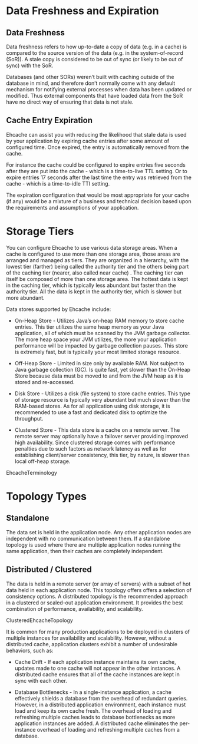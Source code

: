 # Data Freshness and Expiration

## Data Freshness

Data freshness refers to how up-to-date a copy of data (e.g. in a cache) is compared to the source version of the data (e.g. in the system-of-record (SoR)). A stale copy is considered to be out of sync (or likely to be out of sync) with the SoR.

Databases (and other SORs) weren’t built with caching outside of the database in mind, and therefore don’t normally come with any default mechanism for notifying external processes when data has been updated or modified. Thus external components that have loaded data from the SoR have no direct way of ensuring that data is not stale.

## Cache Entry Expiration

Ehcache can assist you with reducing the likelihood that stale data is used by your application by expiring cache entries after some amount of configured time. Once expired, the entry is automatically removed from the cache.

For instance the cache could be configured to expire entries five seconds after they are put into the cache - which is a time-to-live TTL setting. Or to expire entries 17 seconds after the last time the entry was retrieved from the cache - which is a time-to-idle TTI setting.

The expiration configuration that would be most appropriate for your cache (if any) would be a mixture of a business and technical decision based upon the requirements and assumptions of your application.

# Storage Tiers
You can configure Ehcache to use various data storage areas. When a cache is configured to use more than one storage area, those areas are arranged and managed as tiers. They are organized in a hierarchy, with the lowest tier (farther) being called the authority tier and the others being part of the caching tier (nearer, also called near cache) . The caching tier can itself be composed of more than one storage area. The hottest data is kept in the caching tier, which is typically less abundant but faster than the authority tier. All the data is kept in the authority tier, which is slower but more abundant.

Data stores supported by Ehcache include:

- On-Heap Store - Utilizes Java’s on-heap RAM memory to store cache entries. This tier utilizes the same heap memory as your Java application, all of which must be scanned by the JVM garbage collector. The more heap space your JVM utilizes, the more your application performance will be impacted by garbage collection pauses. This store is extremely fast, but is typically your most limited storage resource.

- Off-Heap Store - Limited in size only by available RAM. Not subject to Java garbage collection (GC). Is quite fast, yet slower than the On-Heap Store because data must be moved to and from the JVM heap as it is stored and re-accessed.

- Disk Store - Utilizes a disk (file system) to store cache entries. This type of storage resource is typically very abundant but much slower than the RAM-based stores. As for all application using disk storage, it is recommended to use a fast and dedicated disk to optimize the throughput.

- Clustered Store - This data store is a cache on a remote server. The remote server may optionally have a failover server providing improved high availability. Since clustered storage comes with performance penalties due to such factors as network latency as well as for establishing client/server consistency, this tier, by nature, is slower than local off-heap storage.

EhcacheTerminology


# Topology Types
## Standalone

The data set is held in the application node. Any other application nodes are independent with no communication between them. If a standalone topology is used where there are multiple application nodes running the same application, then their caches are completely independent.

## Distributed / Clustered

The data is held in a remote server (or array of servers) with a subset of hot data held in each application node. This topology offers offers a selection of consistency options. A distributed topology is the recommended approach in a clustered or scaled-out application environment. It provides the best combination of performance, availability, and scalability.

ClusteredEhcacheTopology

It is common for many production applications to be deployed in clusters of multiple instances for availability and scalability. However, without a distributed cache, application clusters exhibit a number of undesirable behaviors, such as:

- Cache Drift - If each application instance maintains its own cache, updates made to one cache will not appear in the other instances. A distributed cache ensures that all of the cache instances are kept in sync with each other.

- Database Bottlenecks - In a single-instance application, a cache effectively shields a database from the overhead of redundant queries. However, in a distributed application environment, each instance must load and keep its own cache fresh. The overhead of loading and refreshing multiple caches leads to database bottlenecks as more application instances are added. A distributed cache eliminates the per-instance overhead of loading and refreshing multiple caches from a database.
